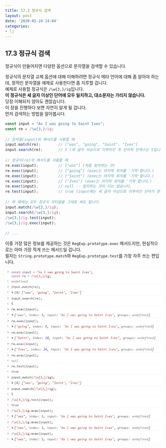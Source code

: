 ```yaml
---
title: 17.3 정규식 검색
layout: post
date: '2020-05-24 14:04'
categories:
- lj
---
```


## 17.3 정규식 검색

정규식이 만들어지면 다양한 옵션으로 문자열을 검색할 수 있습니다.

정규식의 문자열 교체 옵션에 대해 이해하려면 정규식 메타 언어에 대해 좀 알아야 하는데, 
정적인 문자열을 예제로 사용한다면 좀 지루할 겁니다.  
예제로 사용할 정규식은 `/\w{3,}/ig`입니다.  
**이 정규식은 세 글자 이상인 단어에 모두 일치하고, 대소문자는 가리지 않습니다.**  
당장 이해되지 않아도 괜찮습니다.  
이 장을 진행하다 보면 자연히 알게 될 겁니다.  
먼저 검색하는 방법을 알아봅시다.

```javascript
const input = "As I was going to Saint Ives";
const re = /\w{3,}/ig;

// 문자열(input)의 메서드를 사용할 때
input.match(re);        // ["was", "going", "Saint", "Ives"]
input.search(re);       // 5 (세 글자 이상으로 이루어진 첫 단어의 인덱스는 5입니다.)

// 정규식(re)의 메서드를 사용할 때
re.exec(input);         // ["was"] (처음 일치하는 것)
re.exec(input);         // ["going"] (exec는 마지막 위치를 '기억'합니다.)
re.exec(input);         // ["Saint"] (exec는 마지막 위치를 '기억'합니다.)
re.exec(input);         // ["Ives"] (exec는 마지막 위치를 '기억'합니다.)
re.exec(input);         // null -- 일치하는 것이 더는 없습니다.
re.test(input);         // true (input에는 세 글자 이상으로 이루어진 단어가 한 개 이상 있습니다.)

// 위 예제는 모두 정규식 리터럴을 그대로 써도 됩니다.
input.match(/\w{3,}/ig);
input.search(/\w{3,}/ig);
/\w{3,}/ig.test(input);
/\w{3,}/ig.exec(input);

// ...
```

이중 가장 많은 정보를 제공하는 것은 `RegExp.prototype.exec` 메서드지만, 현실적으로는 
아마 가장 적게 쓰는 메서드일 겁니다.  
필자는 `String.prototype.match`와 `RegExp.prototype.test`를 가장 자주 쓰는 편입니다.

![](/static/img/learningjs/image155.jpg)